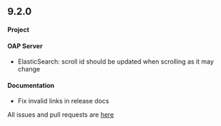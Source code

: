 ## 9.2.0

#### Project

#### OAP Server

* ElasticSearch: scroll id should be updated when scrolling as it may change

#### Documentation

* Fix invalid links in release docs

All issues and pull requests are [here](https://github.com/apache/skywalking/milestone/136?closed=1)
